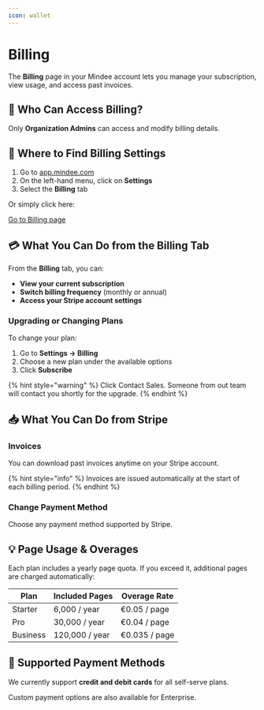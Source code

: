 ```yaml
---
icon: wallet
---
```


# Billing

The **Billing** page in your Mindee account lets you manage your subscription, view usage, and access past invoices.

## 🔐 Who Can Access Billing?

Only **Organization Admins** can access and modify billing details.

## 📍 Where to Find Billing Settings

1. Go to [app.mindee.com](https://app.mindee.com/)
2. On the left-hand menu, click on **Settings**
3. Select the **Billing** tab

Or simply click here:

<a href="https://app.mindee.com/settings?tab=billing" class="button primary">Go to Billing page</a>

## 💳 What You Can Do from the Billing Tab

From the **Billing** tab, you can:

* **View your current subscription**
* **Switch billing frequency** (monthly or annual)
* **Access your Stripe account settings**

### Upgrading or Changing Plans

To change your plan:

1. Go to **Settings → Billing**
2. Choose a new plan under the available options
3. Click **Subscribe**

{% hint style="warning" %}
Click Contact Sales. Someone from out team will contact you shortly for the upgrade.
{% endhint %}

## 📥 What You Can Do from Stripe

### Invoices

You can download past invoices anytime on your Stripe account.

{% hint style="info" %}
Invoices are issued automatically at the start of each billing period.
{% endhint %}

### Change Payment Method

Choose any payment method supported by Stripe.

## 💡 Page Usage & Overages

Each plan includes a yearly page quota. If you exceed it, additional pages are charged automatically:

| Plan     | Included Pages | Overage Rate  |
| -------- | -------------- | ------------- |
| Starter  | 6,000 / year   | €0.05 / page  |
| Pro      | 30,000 / year  | €0.04 / page  |
| Business | 120,000 / year | €0.035 / page |

## 🧾 Supported Payment Methods

We currently support **credit and debit cards** for all self-serve plans.

Custom payment options are also available for Enterprise.
